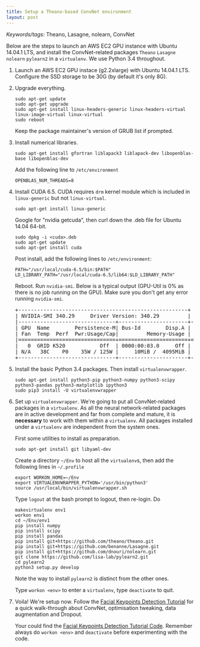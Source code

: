 ```yaml
---
title: Setup a Theano-based ConvNet environment
layout: post
---
```


<em>Keywords/tags</em>: Theano, Lasagne, nolearn, ConvNet

Below are the steps to launch an AWS EC2 GPU instance with Ubuntu 14.04.1 LTS, and install the ConvNet-related packages <code>Theano</code> <code>Lasagne</code> <code>nolearn</code> <code>pylearn2</code> in a <code>virtualenv</code>. We use Python 3.4 throughout.

<ol>
<li><p>Launch an AWS EC2 GPU instace (g2.2xlarge) with Ubuntu 14.04.1 LTS. Configure the SSD storage to be 30G (by default it's only 8G).</p></li>

<li><p>Upgrade everything.
<pre><code>sudo apt-get update
sudo apt-get upgrade
sudo apt-get install linux-headers-generic linux-headers-virtual linux-image-virtual linux-virtual
sudo reboot</code></pre></p>
<p>Keep the package maintainer's version of GRUB list if prompted.</p></li>

<li><p>Install numerical libraries.
<pre><code>sudo apt-get install gfortran liblapack3 liblapack-dev libopenblas-base libopenblas-dev</code></pre></p>
<p>Add the following line to <code>/etc/environment</code>
<pre><code>OPENBLAS_NUM_THREADS=8</code></pre></p></li>

<li><p>Install CUDA 6.5. CUDA requires <code>drm</code> kernel module which is included in <code>linux-generic</code> but not <code>linux-virtual</code>.
<pre><code>sudo apt-get install linux-generic</code></pre></p>
<p>Google for "nvidia getcuda", then curl down the .deb file for Ubuntu 14.04 64-bit.
<code><pre>sudo dpkg -i &lt;cuda&gt;.deb
sudo apt-get update
sudo apt-get install cuda</pre></code></p>
<p>Post install, add the following lines to <code>/etc/environment</code>:
<pre><code>PATH="/usr/local/cuda-6.5/bin:$PATH"
LD_LIBRARY_PATH="/usr/local/cuda-6.5/lib64:$LD_LIBRARY_PATH"</code></pre></p>
<p>Reboot. Run <code>nvidia-smi</code>. Below is a typical output (GPU-Util is 0% as there is no job running on the GPU). Make sure you don't get any error running <code>nvidia-smi</code>.
<pre>
+------------------------------------------------------+                       
| NVIDIA-SMI 340.29     Driver Version: 340.29         |                       
|-------------------------------+----------------------+----------------------+
| GPU  Name        Persistence-M| Bus-Id        Disp.A | Volatile Uncorr. ECC |
| Fan  Temp  Perf  Pwr:Usage/Cap|         Memory-Usage | GPU-Util  Compute M. |
|===============================+======================+======================|
|   0  GRID K520           Off  | 0000:00:03.0     Off |                  N/A |
| N/A   38C    P0    35W / 125W |     10MiB /  4095MiB |      0%      Default |
+-------------------------------+----------------------+----------------------+
</pre></p></li>

<li><p>Install the basic Python 3.4 packages. Then install <code>virtualenvwrapper</code>.
<pre><code>sudo apt-get install python3-pip python3-numpy python3-scipy python3-pandas python3-matplotlib ipython3
sudo pip3 install -U virtualenvwrapper</code></pre></p></li>

<li><p>Set up <code>virtualenvwrapper</code>. We're going to put all ConvNet-related packages in a <code>virtualenv</code>. As all the neural network-related packages are in active development and far from complete and mature, it is <strong>necessary</strong> to work with them within a <code>virtualenv</code>. All packages installed under a <code>virtualenv</code> are independent from the system ones.</p>
<p>First some utilities to install as preparation.
<pre><code>sudo apt-get install git libyaml-dev</code></pre></p>
<p>Create a directory <code>~/Env</code> to host all the <code>virtualenv</code>s, then add the following lines in <code>~/.profile</code>
<pre><code>export WORKON_HOME=~/Env
export VIRTUALENVWRAPPER_PYTHON='/usr/bin/python3'
source /usr/local/bin/virtualenvwrapper.sh</code></pre>
Type <code>logout</code> at the bash prompt to logout, then re-login. Do
<pre><code>makevirtualenv env1
workon env1
cd ~/Env/env1
pip install numpy
pip install scipy
pip install pandas
pip install git+https://github.com/theano/theano.git
pip install git+https://github.com/benanne/Lasagne.git
pip install git+https://github.com/dnouri/nolearn.git
git clone https://github.com/lisa-lab/pylearn2.git
cd pylearn2
python3 setup.py develop</code></pre>
Note the way to install <code>pylearn2</code> is distinct from the other ones.</p>
<p>Type <code>workon &lt;env&gt;</code> to enter a <code>virtualenv</code>, type <code>deactivate</code> to quit.</p></li>

<li><p>Voila! We're setup now. Follow the <a href="http://danielnouri.org/notes/2014/12/17/using-convolutional-neural-nets-to\
-detect-facial-keypoints-tutorial/">Facial Keypoints Detection Tutorial</a> for a quick walk-through about ConvNet, optimisation tweaking, data augmentation and Dropout.</p>
<p>Your could find the <a href="https://github.com/dnouri/kfkd-tutorial">Facial Keypoints Detection Tutorial Code</a>. Remember always do <code>workon &lt;env&gt;</code> and <code>deactivate</code> before experimenting with the code.</p></li></ol>



